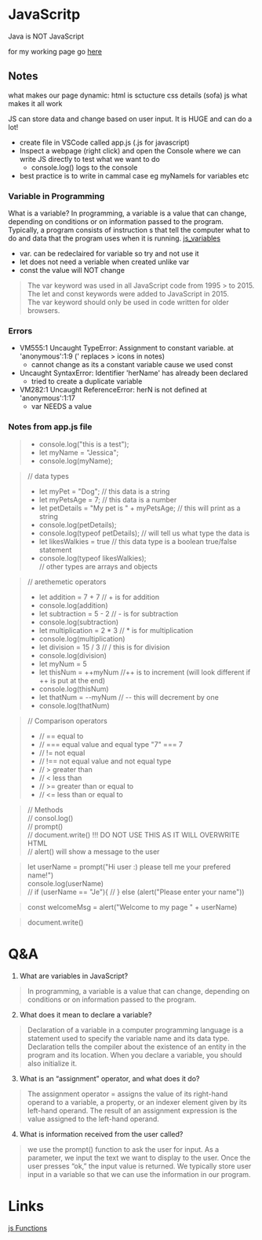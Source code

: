 # JavaScritp
Java is NOT JavaScript

for my working page go [here](https://qualitymermaid.github.io/html-demo/)

## Notes
what makes our page dynamic:
html is sctucture
css details (sofa)
js what makes it all work

JS can store data and change based on user input. It is HUGE and can do a lot!

- create file in VSCode called app.js (.js for javascript)
- Inspect a webpage (right click) and open the Console where we can write JS directly to test what we want to do
   -  console.log() logs to the console
- best practice is to write in cammal case eg myNameIs for variables etc

### Variable in Programming

What is a variable? In programming, a variable is a value that can change, depending on conditions or on information passed to the program. Typically, a program consists of instruction s that tell the computer what to do and data that the program uses when it is running.
[js_variables](https://www.w3schools.com/js/js_variables.asp)
   - var. can be redeclaired for variable so try and not use it
   - let does not need a veriable when created unlike var
   - const the value will NOT change

> The var keyword was used in all JavaScript code from 1995 > to 2015.  
> The let and const keywords were added to JavaScript in 2015.  
> The var keyword should only be used in code written for older browsers.



### Errors

- VM555:1 Uncaught TypeError: Assignment to constant variable.
    at 'anonymous':1:9 (' replaces > icons in notes)
    - cannot change as its a constant variable cause we used const
- Uncaught SyntaxError: Identifier 'herName' has already been declared
   - tried to create a duplicate variable
- VM282:1 Uncaught ReferenceError: herN is not defined
    at 'anonymous':1:17
    - var NEEDS a value


### Notes from app.js file
> - console.log("this is a test");  
> - let myName = "Jessica";   
> - console.log(myName);   

> // data types   
> - let myPet = "Dog"; // this data is a string   
> - let myPetsAge = 7; // this data is a number   
> - let petDetails = "My pet is " + myPetsAge; // this will print as a string   
> - console.log(petDetails);   
> - console.log(typeof petDetails); // will tell us what type the data is   
> - let likesWalkies = true // this data type is a boolean true/false statement   
> - console.log(typeof likesWalkies);   
> // other types are arrays and objects

> // arethemetic operators   
> - let addition = 7 + 7 // + is for addition   
> - console.log(addition)   
> - let subtraction = 5 - 2 // - is for subtraction   
> - console.log(subtraction)   
> - let multiplication = 2 * 3 // * is for multiplication    
> - console.log(multiplication)   
> - let division = 15 / 3 // / this is for division   
> - console.log(division)   
> - let myNum = 5   
> - let thisNum = ++myNum //++ is to increment (will look different if ++ is put at the end)   
> - console.log(thisNum)   
> - let thatNum = --myNum // -- this will decrement by one
> - console.log(thatNum)


> //  Comparison operators
> - // == equal to
> - // === equal value and equal type "7" === 7
> - // != not equal
> - // !== not equal value and not equal type
> - // > greater than
> - // < less than
> - // >= greater than or equal to
> - // <= less than or equal to


> // Methods   
// consol.log()   
// prompt()   
// document.write() !!! DO NOT USE THIS AS IT WILL OVERWRITE HTML  
// alert() will show a message to the user  

> let userName = prompt("Hi user :) please tell me your prefered name!")   
> console.log(userName)   
> // if (userName == "Je"){
 // } else (alert("Please enter your name"))

> const welcomeMsg = alert("Welcome to my page " + userName)

> document.write()


# Q&A
1. What are variables in JavaScript?
> In programming, a variable is a value that can change, depending on conditions or on information passed to the program.
2. What does it mean to declare a variable?
> Declaration of a variable in a computer programming language is a statement used to specify the variable name and its data type. Declaration tells the compiler about the existence of an entity in the program and its location. When you declare a variable, you should also initialize it.
3. What is an “assignment” operator, and what does it do?
> The assignment operator = assigns the value of its right-hand operand to a variable, a property, or an indexer element given by its left-hand operand. The result of an assignment expression is the value assigned to the left-hand operand.
4. What is information received from the user called?
> we use the prompt() function to ask the user for input. As a parameter, we input the text we want to display to the user. Once the user presses “ok,” the input value is returned. We typically store user input in a variable so that we can use the information in our program.

# Links
[js Functions](https://www.w3schools.com/js/js_functions.asp)